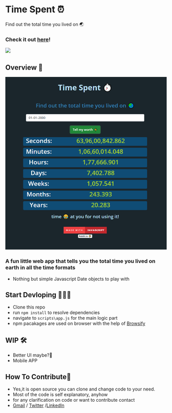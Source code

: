 # Time Spent ⏰
 Find out the total time you lived on 🌏

### Check it out [here]!
<img src="https://forthebadge.com/images/badges/made-with-javascript.svg"> 

## Overview 👀
<img src="gitres/img.png">

### A fun little web app that tells you the total time you lived on earth in all the time formats

- Nothing but simple Javascript Date objects to play with 

## Start Devloping 👨🏻‍💻
- Clone this repo
- run `npm install` to resolve dependencies
- navigate to `scripts\app.js` for the main logic part
- npm pacakages are used on browser with the help of [Browsify]

## WIP 🛠
- Better UI maybe?😬
- Mobile APP

## How To Contribute🤝 
- Yes,it is open source you can clone and change code to your need.
- Most of the code is self explanatory, anyhow
- for any clarification on code or want to contribute contact 
- [Gmail] / [Twitter] /[LinkedIn]

[Browsify]: <http://browserify.org/>
[Gmail]: <mailto:vashish888@gmail.com>
[LinkedIn]: <https://www.linkedin.com/in/asish-raju-7a0b90192>
[Twitter]: <https://twitter.com/vashish888>
[here]:<https://asishraju.me/Time-Spent/>
